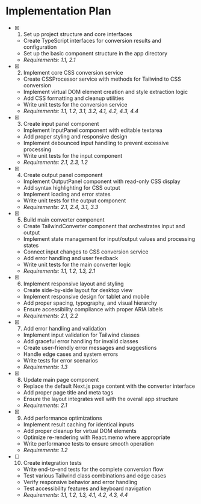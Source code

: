 # Implementation Plan

- [x] 1. Set up project structure and core interfaces
  - Create TypeScript interfaces for conversion results and configuration
  - Set up the basic component structure in the app directory
  - _Requirements: 1.1, 2.1_

- [x] 2. Implement core CSS conversion service
  - Create CSSProcessor service with methods for Tailwind to CSS conversion
  - Implement virtual DOM element creation and style extraction logic
  - Add CSS formatting and cleanup utilities
  - Write unit tests for the conversion service
  - _Requirements: 1.1, 1.2, 3.1, 3.2, 4.1, 4.2, 4.3, 4.4_

- [x] 3. Create input panel component
  - Implement InputPanel component with editable textarea
  - Add proper styling and responsive design
  - Implement debounced input handling to prevent excessive processing
  - Write unit tests for the input component
  - _Requirements: 2.1, 2.3, 1.2_

- [x] 4. Create output panel component
  - Implement OutputPanel component with read-only CSS display
  - Add syntax highlighting for CSS output
  - Implement loading and error states
  - Write unit tests for the output component
  - _Requirements: 2.1, 2.4, 3.1, 3.3_

- [x] 5. Build main converter component
  - Create TailwindConverter component that orchestrates input and output
  - Implement state management for input/output values and processing states
  - Connect input changes to CSS conversion service
  - Add error handling and user feedback
  - Write unit tests for the main converter logic
  - _Requirements: 1.1, 1.2, 1.3, 2.1_

- [x] 6. Implement responsive layout and styling
  - Create side-by-side layout for desktop view
  - Implement responsive design for tablet and mobile
  - Add proper spacing, typography, and visual hierarchy
  - Ensure accessibility compliance with proper ARIA labels
  - _Requirements: 2.1, 2.2_

- [x] 7. Add error handling and validation
  - Implement input validation for Tailwind classes
  - Add graceful error handling for invalid classes
  - Create user-friendly error messages and suggestions
  - Handle edge cases and system errors
  - Write tests for error scenarios
  - _Requirements: 1.3_

- [x] 8. Update main page component
  - Replace the default Next.js page content with the converter interface
  - Add proper page title and meta tags
  - Ensure the layout integrates well with the overall app structure
  - _Requirements: 2.1_

- [x] 9. Add performance optimizations
  - Implement result caching for identical inputs
  - Add proper cleanup for virtual DOM elements
  - Optimize re-rendering with React.memo where appropriate
  - Write performance tests to ensure smooth operation
  - _Requirements: 1.2_

- [ ] 10. Create integration tests
  - Write end-to-end tests for the complete conversion flow
  - Test various Tailwind class combinations and edge cases
  - Verify responsive behavior and error handling
  - Test accessibility features and keyboard navigation
  - _Requirements: 1.1, 1.2, 1.3, 4.1, 4.2, 4.3, 4.4_